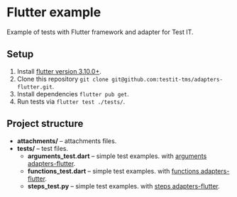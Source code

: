 # Flutter example

Example of tests with Flutter framework and adapter for Test IT.

## Setup

1. Install [flutter version 3.10.0+](https://docs.flutter.dev/release/archive).
2. Clone this repository `git clone git@github.com:testit-tms/adapters-flutter.git`.
3. Install dependencies `flutter pub get`.
4. Run tests via `flutter test ./tests/`.

## Project structure

* **attachments/** – attachments files.
* **tests/** – test files.
    * **arguments_test.dart** – simple test examples.
      with [arguments adapters-flutter](https://github.com/testit-tms/adapters-flutter?tab=readme-ov-file#metadata-of-autotest).
    * **functions_test.dart** – simple test examples.
      with [functions adapters-flutter](https://github.com/testit-tms/adapters-flutter?tab=readme-ov-file#metadata-of-autotest).
    * **steps_test.py** – simple test examples.
      with [steps adapters-flutter](https://github.com/testit-tms/adapters-flutter?tab=readme-ov-file#metadata-of-autotest).
